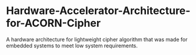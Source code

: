 # Hardware-Accelerator-Architecture-for-ACORN-Cipher
A hardware architecture for lightweight cipher algorithm that was made for embedded systems to meet low system requirements.
